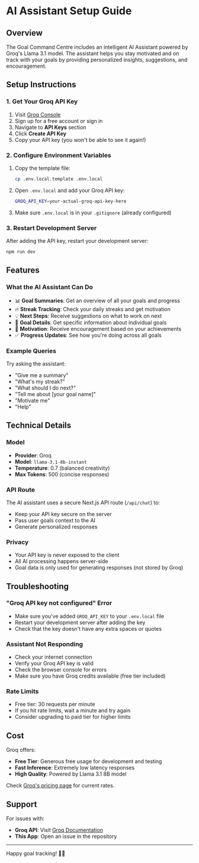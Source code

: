 # AI Assistant Setup Guide

## Overview
The Goal Command Centre includes an intelligent AI Assistant powered by Groq's Llama 3.1 model. The assistant helps you stay motivated and on track with your goals by providing personalized insights, suggestions, and encouragement.

## Setup Instructions

### 1. Get Your Groq API Key

1. Visit [Groq Console](https://console.groq.com/)
2. Sign up for a free account or sign in
3. Navigate to **API Keys** section
4. Click **Create API Key**
5. Copy your API key (you won't be able to see it again!)

### 2. Configure Environment Variables

1. Copy the template file:
   ```bash
   cp .env.local.template .env.local
   ```

2. Open `.env.local` and add your Groq API key:
   ```bash
   GROQ_API_KEY=your-actual-groq-api-key-here
   ```

3. Make sure `.env.local` is in your `.gitignore` (already configured)

### 3. Restart Development Server

After adding the API key, restart your development server:

```bash
npm run dev
```

## Features

### What the AI Assistant Can Do

- 📊 **Goal Summaries**: Get an overview of all your goals and progress
- 🔥 **Streak Tracking**: Check your daily streaks and get motivation
- 💡 **Next Steps**: Receive suggestions on what to work on next
- 🎯 **Goal Details**: Get specific information about individual goals
- 🌟 **Motivation**: Receive encouragement based on your achievements
- ✅ **Progress Updates**: See how you're doing across all goals

### Example Queries

Try asking the assistant:
- "Give me a summary"
- "What's my streak?"
- "What should I do next?"
- "Tell me about [your goal name]"
- "Motivate me"
- "Help"

## Technical Details

### Model
- **Provider**: Groq
- **Model**: `llama-3.1-8b-instant`
- **Temperature**: 0.7 (balanced creativity)
- **Max Tokens**: 500 (concise responses)

### API Route
The AI assistant uses a secure Next.js API route (`/api/chat`) to:
- Keep your API key secure on the server
- Pass user goals context to the AI
- Generate personalized responses

### Privacy
- Your API key is never exposed to the client
- All AI processing happens server-side
- Goal data is only used for generating responses (not stored by Groq)

## Troubleshooting

### "Groq API key not configured" Error
- Make sure you've added `GROQ_API_KEY` to your `.env.local` file
- Restart your development server after adding the key
- Check that the key doesn't have any extra spaces or quotes

### Assistant Not Responding
- Check your internet connection
- Verify your Groq API key is valid
- Check the browser console for errors
- Make sure you have Groq credits available (free tier included)

### Rate Limits
- Free tier: 30 requests per minute
- If you hit rate limits, wait a minute and try again
- Consider upgrading to paid tier for higher limits

## Cost

Groq offers:
- **Free Tier**: Generous free usage for development and testing
- **Fast Inference**: Extremely low latency responses
- **High Quality**: Powered by Llama 3.1 8B model

Check [Groq's pricing page](https://groq.com/pricing/) for current rates.

## Support

For issues with:
- **Groq API**: Visit [Groq Documentation](https://console.groq.com/docs)
- **This App**: Open an issue in the repository

---

Happy goal tracking! 🎯✨
